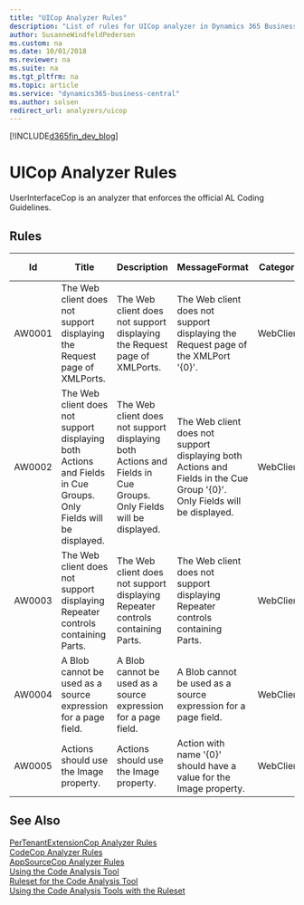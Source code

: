 ```yaml
---
title: "UICop Analyzer Rules"
description: "List of rules for UICop analyzer in Dynamics 365 Business Central."
author: SusanneWindfeldPedersen
ms.custom: na
ms.date: 10/01/2018
ms.reviewer: na
ms.suite: na
ms.tgt_pltfrm: na
ms.topic: article
ms.service: "dynamics365-business-central"
ms.author: solsen
redirect_url: analyzers/uicop
---
```


[!INCLUDE[d365fin_dev_blog](includes/d365fin_dev_blog.md)]

# UICop Analyzer Rules 
UserInterfaceCop is an analyzer that enforces the official AL Coding Guidelines.


## Rules 

|Id|Title|Description|MessageFormat|Category|Default Severity|IsEnabledbyDefault|
|--|-----|-----------|-------------|--------|----------------|------------------|
|AW0001|The Web client does not support displaying the Request page of XMLPorts.|The Web client does not support displaying the Request page of XMLPorts.|The Web client does not support displaying the Request page of the XMLPort '{0}'.|WebClient|Warning|true|
|AW0002|The Web client does not support displaying both Actions and Fields in Cue Groups. Only Fields will be displayed.|The Web client does not support displaying both Actions and Fields in Cue Groups. Only Fields will be displayed.|The Web client does not support displaying both Actions and Fields in the Cue Group '{0}'. Only Fields will be displayed.|WebClient|Warning|true|
|AW0003|The Web client does not support displaying Repeater controls containing Parts.|The Web client does not support displaying Repeater controls containing Parts.|The Web client does not support displaying Repeater controls containing Parts.|WebClient|Warning|true|
|AW0004|A Blob cannot be used as a source expression for a page field.|A Blob cannot be used as a source expression for a page field.|A Blob cannot be used as a source expression for a page field.|WebClient|Warning|true|
|AW0005|Actions should use the Image property.|Actions should use the Image property.|Action with name '{0}' should have a value for the Image property.|WebClient|Warning|true|

## See Also 
[PerTenantExtensionCop Analyzer Rules](devenv-codeanalyzer-pertenantextensioncop-rules.md)   
[CodeCop Analyzer Rules](devenv-codeanalyzer-codecop-rules.md)   
[AppSourceCop Analyzer Rules](devenv-codeanalyzer-appsourcecop-rules.md)   
[Using the Code Analysis Tool](devenv-using-code-analysis-tool.md)  
[Ruleset for the Code Analysis Tool](devenv-rule-set-syntax-for-code-analysis-tools.md)  
[Using the Code Analysis Tools with the Ruleset](devenv-using-code-analysis-tool-with-rule-set.md)